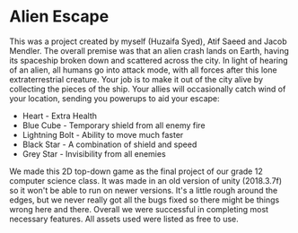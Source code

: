 # Alien Escape
This was a project created by myself (Huzaifa Syed), Atif Saeed and Jacob Mendler. 
The overall premise was that an alien crash lands on Earth, having its spaceship broken down 
and scattered across the city. In light of hearing of an alien, all humans go into attack mode, 
with all forces after this lone extraterrestrial creature. Your job is to make it out of the city
alive by collecting the pieces of the ship. Your allies will occasionally catch wind of your 
location, sending you powerups to aid your escape:

- Heart - Extra Health
- Blue Cube - Temporary shield from all enemy fire
- Lightning Bolt - Ability to move much faster
- Black Star - A combination of shield and speed
- Grey Star - Invisibility from all enemies

We made this 2D top-down game as the final project of our grade 12 computer science class.
It was made in an old version of unity (2018.3.7f) so it won't be able to run on newer versions.
It's a little rough around the edges, but we never really got all the bugs fixed so there
might be things wrong here and there. Overall we were successful in completing most necessary 
features. All assets used were listed as free to use.
